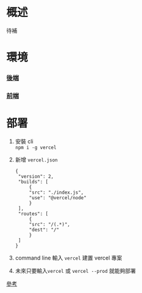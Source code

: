 # 概述

待補

# 環境

### [後端](https://e-commerce-admin-vue.vercel.app/)

### [前端](https://e-commerce-admin-vue-two.vercel.app/)

# 部署

1. 安裝 cli  
   `npm i -g vercel`

2. 新增 `vercel.json`

   ```
   {
    "version": 2,
    "builds": [
        {
        "src": "./index.js",
        "use": "@vercel/node"
        }
    ],
    "routes": [
        {
        "src": "/(.*)",
        "dest": "/"
        }
    ]
   }
   ```

3. command line 輸入 `vercel` 建置 vercel 專案
4. 未來只要輸入`vercel` 或 `vercel --prod` 就能夠部署

[參考](https://dev.to/hte305/deploy-express-js-app-to-vercel-38jb)
